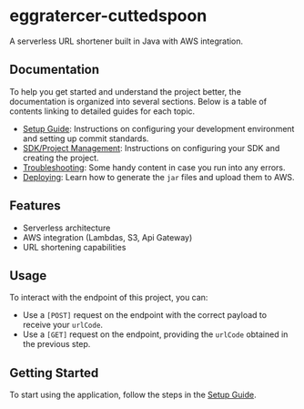 # eggratercer-cuttedspoon

A serverless URL shortener built in Java with AWS integration.

## Documentation

To help you get started and understand the project better, the documentation is organized into several sections. Below is a table of contents linking to detailed guides for each topic.

- [Setup Guide](docs/setup.md): Instructions on configuring your development environment and setting up commit standards.
- [SDK/Project Management](docs/utils.md): Instructions on configuring your SDK and creating the project.
- [Troubleshooting](docs/troubleshooting.md): Some handy content in case you run into any errors.
- [Deploying](docs/deploy.md): Learn how to generate the `jar` files and upload them to AWS.

## Features

- Serverless architecture
- AWS integration (Lambdas, S3, Api Gateway)
- URL shortening capabilities

## Usage

To interact with the endpoint of this project, you can:

- Use a `[POST]` request on the endpoint with the correct payload to receive your `urlCode`.
- Use a `[GET]` request on the endpoint, providing the `urlCode` obtained in the previous step.

## Getting Started

To start using the application, follow the steps in the [Setup Guide](docs/setup.md).
